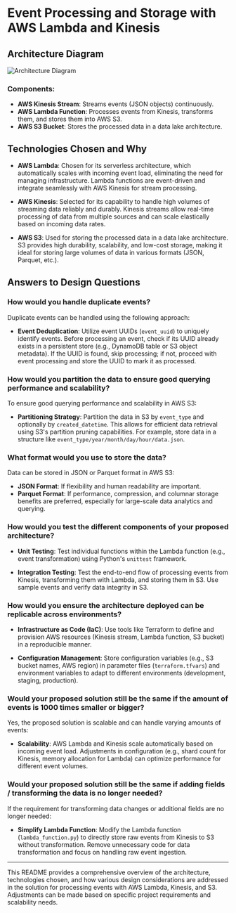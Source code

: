 
# Event Processing and Storage with AWS Lambda and Kinesis

## Architecture Diagram

![Architecture Diagram](https://app.eraser.io/workspace/gaLBYbXeLsi8z1ihVgaP?origin=share)

### Components:

- **AWS Kinesis Stream**: Streams events (JSON objects) continuously.
- **AWS Lambda Function**: Processes events from Kinesis, transforms them, and stores them into AWS S3.
- **AWS S3 Bucket**: Stores the processed data in a data lake architecture.

## Technologies Chosen and Why

- **AWS Lambda**: Chosen for its serverless architecture, which automatically scales with incoming event load, eliminating the need for managing infrastructure. Lambda functions are event-driven and integrate seamlessly with AWS Kinesis for stream processing.
  
- **AWS Kinesis**: Selected for its capability to handle high volumes of streaming data reliably and durably. Kinesis streams allow real-time processing of data from multiple sources and can scale elastically based on incoming data rates.
  
- **AWS S3**: Used for storing the processed data in a data lake architecture. S3 provides high durability, scalability, and low-cost storage, making it ideal for storing large volumes of data in various formats (JSON, Parquet, etc.).

## Answers to Design Questions

### How would you handle duplicate events?

Duplicate events can be handled using the following approach:

- **Event Deduplication**: Utilize event UUIDs (`event_uuid`) to uniquely identify events. Before processing an event, check if its UUID already exists in a persistent store (e.g., DynamoDB table or S3 object metadata). If the UUID is found, skip processing; if not, proceed with event processing and store the UUID to mark it as processed.

### How would you partition the data to ensure good querying performance and scalability?

To ensure good querying performance and scalability in AWS S3:

- **Partitioning Strategy**: Partition the data in S3 by `event_type` and optionally by `created_datetime`. This allows for efficient data retrieval using S3's partition pruning capabilities. For example, store data in a structure like `event_type/year/month/day/hour/data.json`.

### What format would you use to store the data?

Data can be stored in JSON or Parquet format in AWS S3:

- **JSON Format**: If flexibility and human readability are important.
- **Parquet Format**: If performance, compression, and columnar storage benefits are preferred, especially for large-scale data analytics and querying.

### How would you test the different components of your proposed architecture?

- **Unit Testing**: Test individual functions within the Lambda function (e.g., event transformation) using Python's `unittest` framework.
  
- **Integration Testing**: Test the end-to-end flow of processing events from Kinesis, transforming them with Lambda, and storing them in S3. Use sample events and verify data integrity in S3.

### How would you ensure the architecture deployed can be replicable across environments?

- **Infrastructure as Code (IaC)**: Use tools like Terraform to define and provision AWS resources (Kinesis stream, Lambda function, S3 bucket) in a reproducible manner.
  
- **Configuration Management**: Store configuration variables (e.g., S3 bucket names, AWS region) in parameter files (`terraform.tfvars`) and environment variables to adapt to different environments (development, staging, production).

### Would your proposed solution still be the same if the amount of events is 1000 times smaller or bigger?

Yes, the proposed solution is scalable and can handle varying amounts of events:

- **Scalability**: AWS Lambda and Kinesis scale automatically based on incoming event load. Adjustments in configuration (e.g., shard count for Kinesis, memory allocation for Lambda) can optimize performance for different event volumes.

### Would your proposed solution still be the same if adding fields / transforming the data is no longer needed?

If the requirement for transforming data changes or additional fields are no longer needed:

- **Simplify Lambda Function**: Modify the Lambda function (`lambda_function.py`) to directly store raw events from Kinesis to S3 without transformation. Remove unnecessary code for data transformation and focus on handling raw event ingestion.

---

This README provides a comprehensive overview of the architecture, technologies chosen, and how various design considerations are addressed in the solution for processing events with AWS Lambda, Kinesis, and S3. Adjustments can be made based on specific project requirements and scalability needs.